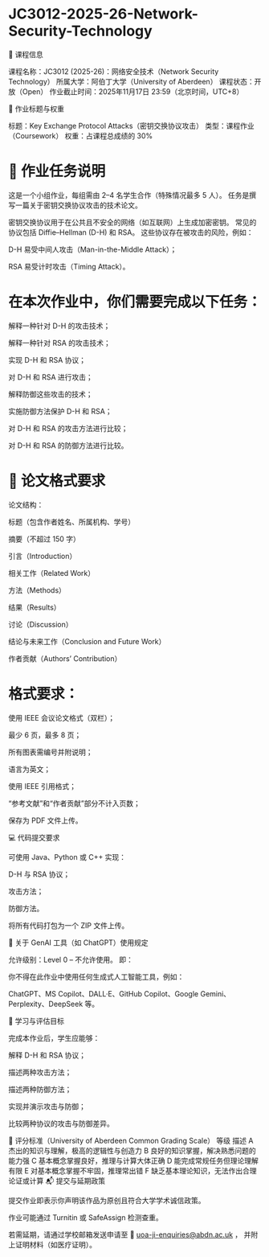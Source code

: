 # JC3012-2025-26-Network-Security-Technology

🧭 课程信息

课程名称：JC3012 (2025-26)：网络安全技术（Network Security Technology）
所属大学：阿伯丁大学（University of Aberdeen）
课程状态：开放（Open）
作业截止时间：2025年11月17日 23:59（北京时间，UTC+8）

📘 作业标题与权重

标题：Key Exchange Protocol Attacks（密钥交换协议攻击）
类型：课程作业（Coursework）
权重：占课程总成绩的 30%

# 📄 作业任务说明

这是一个小组作业，每组需由 2–4 名学生合作（特殊情况最多 5 人）。
任务是撰写一篇关于密钥交换协议攻击的技术论文。

密钥交换协议用于在公共且不安全的网络（如互联网）上生成加密密钥。
常见的协议包括 Diffie–Hellman (D-H) 和 RSA。
这些协议存在被攻击的风险，例如：

D-H 易受中间人攻击（Man-in-the-Middle Attack）；

RSA 易受计时攻击（Timing Attack）。

# 在本次作业中，你们需要完成以下任务：

解释一种针对 D-H 的攻击技术；

解释一种针对 RSA 的攻击技术；

实现 D-H 和 RSA 协议；

对 D-H 和 RSA 进行攻击；

解释防御这些攻击的技术；

实施防御方法保护 D-H 和 RSA；

对 D-H 和 RSA 的攻击方法进行比较；

对 D-H 和 RSA 的防御方法进行比较。

# 📑 论文格式要求

论文结构：

标题（包含作者姓名、所属机构、学号）

摘要（不超过 150 字）

引言（Introduction）

相关工作（Related Work）

方法（Methods）

结果（Results）

讨论（Discussion）

结论与未来工作（Conclusion and Future Work）

作者贡献（Authors’ Contribution）

# 格式要求：

使用 IEEE 会议论文格式（双栏）；

最少 6 页，最多 8 页；

所有图表需编号并附说明；

语言为英文；

使用 IEEE 引用格式；

“参考文献”和“作者贡献”部分不计入页数；

保存为 PDF 文件上传。

💻 代码提交要求

可使用 Java、Python 或 C++ 实现：

D-H 与 RSA 协议；

攻击方法；

防御方法。

将所有代码打包为一个 ZIP 文件上传。

🚫 关于 GenAI 工具（如 ChatGPT）使用规定

允许级别：Level 0 – 不允许使用。
即：

你不得在此作业中使用任何生成式人工智能工具，例如：

ChatGPT、MS Copilot、DALL·E、GitHub Copilot、Google Gemini、Perplexity、DeepSeek 等。

🧩 学习与评估目标

完成本作业后，学生应能够：

解释 D-H 和 RSA 协议；

描述两种攻击方法；

描述两种防御方法；

实现并演示攻击与防御；

比较两种协议的攻击与防御差异。

🧮 评分标准（University of Aberdeen Common Grading Scale）
等级	描述
A	杰出的知识与理解，极高的逻辑性与创造力
B	良好的知识掌握，解决熟悉问题的能力强
C	基本概念掌握良好，推理与计算大体正确
D	能完成常规任务但理论理解有限
E	对基本概念掌握不牢固，推理常出错
F	缺乏基本理论知识，无法作出合理论证或计算
📬 提交与延期政策

提交作业即表示你声明该作品为原创且符合大学学术诚信政策。

作业可能通过 Turnitin 或 SafeAssign 检测查重。

若需延期，请通过学校邮箱发送申请至
📧 uoa-ji-enquiries@abdn.ac.uk
，
并附上证明材料（如医疗证明）。
